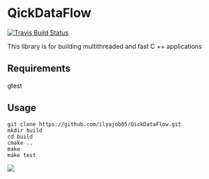 # QickDataFlow

[![Travis Build Status](https://travis-ci.com/ilyajob05/QickDataFlow.svg?branch=main)](https://travis-ci.com/ilyajob05/QickDataFlow)

This library is for building multithreaded and fast C ++ applications

## Requirements
gtest

## Usage
```
git clone https://github.com/ilyajob05/QickDataFlow.git
mkdir build
cd build
cmake ..
make
make test
```


![](./output.png)
